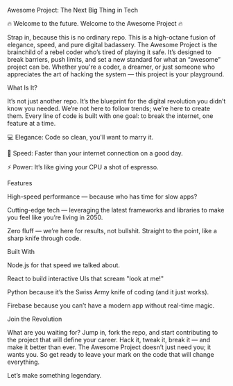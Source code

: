 Awesome Project: The Next Big Thing in Tech

🔥 Welcome to the future. Welcome to the Awesome Project 🔥

Strap in, because this is no ordinary repo. This is a high-octane fusion of elegance, speed, and pure digital badassery. The Awesome Project is the brainchild of a rebel coder who’s tired of playing it safe. It’s designed to break barriers, push limits, and set a new standard for what an “awesome” project can be. Whether you're a coder, a dreamer, or just someone who appreciates the art of hacking the system — this project is your playground.

What Is It?

It’s not just another repo. It’s the blueprint for the digital revolution you didn’t know you needed. We’re not here to follow trends; we’re here to create them. Every line of code is built with one goal: to break the internet, one feature at a time.

💻 Elegance: Code so clean, you'll want to marry it.

🚀 Speed: Faster than your internet connection on a good day.

⚡ Power: It’s like giving your CPU a shot of espresso.


Features

High-speed performance — because who has time for slow apps?

Cutting-edge tech — leveraging the latest frameworks and libraries to make you feel like you’re living in 2050.

Zero fluff — we’re here for results, not bullshit. Straight to the point, like a sharp knife through code.


Built With

Node.js for that speed we talked about.

React to build interactive UIs that scream "look at me!"

Python because it’s the Swiss Army knife of coding (and it just works).

Firebase because you can’t have a modern app without real-time magic.


Join the Revolution

What are you waiting for? Jump in, fork the repo, and start contributing to the project that will define your career. Hack it, tweak it, break it — and make it better than ever. The Awesome Project doesn’t just need you; it wants you. So get ready to leave your mark on the code that will change everything.

Let’s make something legendary.
